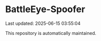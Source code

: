 # BattleEye-Spoofer

Last updated: 2025-06-15 03:55:04

This repository is automatically maintained.
